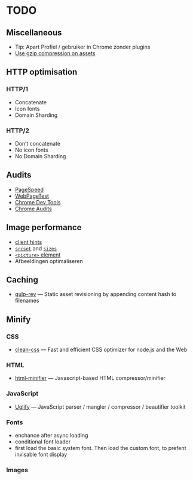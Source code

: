 # TODO

## Miscellaneous

*   Tip: Apart Profiel / gebruiker in Chrome zonder plugins
*   [Use gzip compression on assets](http://softstribe.com/wordpress/enable-gzip-compression-in-wordpress/)

## HTTP optimisation

### HTTP/1

*   Concatenate
*   Icon fonts
*   Domain Sharding

### HTTP/2

*   Don’t concatenate
*   No icon fonts
*   No Domain Sharding

## Audits

*   [PageSpeed](https://developers.google.com/speed/pagespeed/insights/)
*   [WebPageTest](https://www.webpagetest.org)
*   [Chrome Dev Tools](https://developer.chrome.com/devtools)
*   [Chrome Audits](https://developer.chrome.com/extensions/experimental_devtools_audits)

## Image performance

*   [client hints](http://httpwg.org/http-extensions/client-hints.html)
*   [`srcset`](https://css-tricks.com/responsive-images-youre-just-changing-resolutions-use-srcset/) and [`sizes`](https://developer.mozilla.org/en-US/docs/Web/HTML/Element/img#Example_4_Using_the_srcset_and_sizes_attributes)
*   [`<picture>` element](https://developer.mozilla.org/en-US/docs/Web/HTML/Element/picture)
* Afbeeldingen optimaliseren

## Caching

*   [gulp-rev](https://github.com/sindresorhus/gulp-rev)
    — Static asset revisioning by appending content hash to filenames

## Minify

### CSS

*   [clean-css](https://github.com/jakubpawlowicz/clean-css)
    — Fast and efficient CSS optimizer for node.js and the Web

### HTML

*   [html-minifier](https://github.com/kangax/html-minifier)
    — Javascript-based HTML compressor/minifier

### JavaScript

*   [Uglify](https://github.com/mishoo/UglifyJS2)
    — JavaScript parser / mangler / compressor / beautifier toolkit

### Fonts
* enchance after async loading
* conditional font loader
* first load the basic system font. Then load the custom font, to prefent invisable font display

### Images

